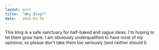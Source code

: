 ```yaml
---
layout: post
title:  "Why Blog?"
date:   2016-03-26
---
```


This blog is a safe sanctuary for half-baked and vague ideas. I'm hoping to 
let them grow here. I am obviously underqualified to have most of my opinions,
so please don't take them too seriously (and neither should I).
